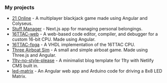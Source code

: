 ### My projects
- [21 Online](https://github.com/stopnoanime/21-online) - A multiplayer blackjack game made using Angular and Colyseus.
- [Stuff Manager](https://github.com/stopnoanime/stuff-manager) - Next.js app for managing personal belongings.
- [16TTAC-web](https://github.com/stopnoanime/16TTAC-web) - A web-based code editor, compiler, and debugger for a custom 16-bit CPU. Made using Angular.
- [16TTAC-fpga](https://github.com/stopnoanime/16TTAC-fpga) - A VHDL implementation of the 16TTAC CPU.
- [Three Airboat Sim](https://github.com/stopnoanime/three-airboat-sim) - A small and simple airboat game. Made using Three.js and Angular.
- [11ty-no-style-please](https://github.com/stopnoanime/11ty-no-style-please) - A minimalist blog template for 11ty with Netlify CMS built in.
- [led-matrix](https://github.com/stopnoanime/led-matrix) - An Angular web app and Arduino code for driving a 8x8 LED Matrix.
